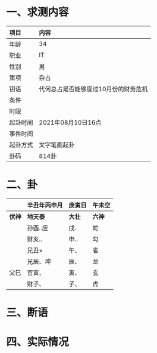 # 一、求测内容
|项目|内容|
|:-|:-|
|年龄|34|
|职业|IT|
|性别|男|
|策项|杂占|
|钥语|代何总占是否能够度过10月份的财务危机|
|条件||
|时限||
|起卦时间|2021年08月10日16点|
|事件时间||
|起卦方式|文字笔画起卦|
|卦码|814卦|

# 二、卦
||辛丑年丙申月|庚寅日|午未空|
|:-|:-|:-|:-|
|**伏神**|**地天泰**|**大壮**|**六神**|
||孙酉..应|戌..|蛇|
||财亥..|申..|勾|
||兄丑×|午、|雀|
||兄辰、坤|辰、|龙|
|父巳|官寅、|寅、|玄|
||财子、|子、|虎|


# 三、断语

# 四、实际情况